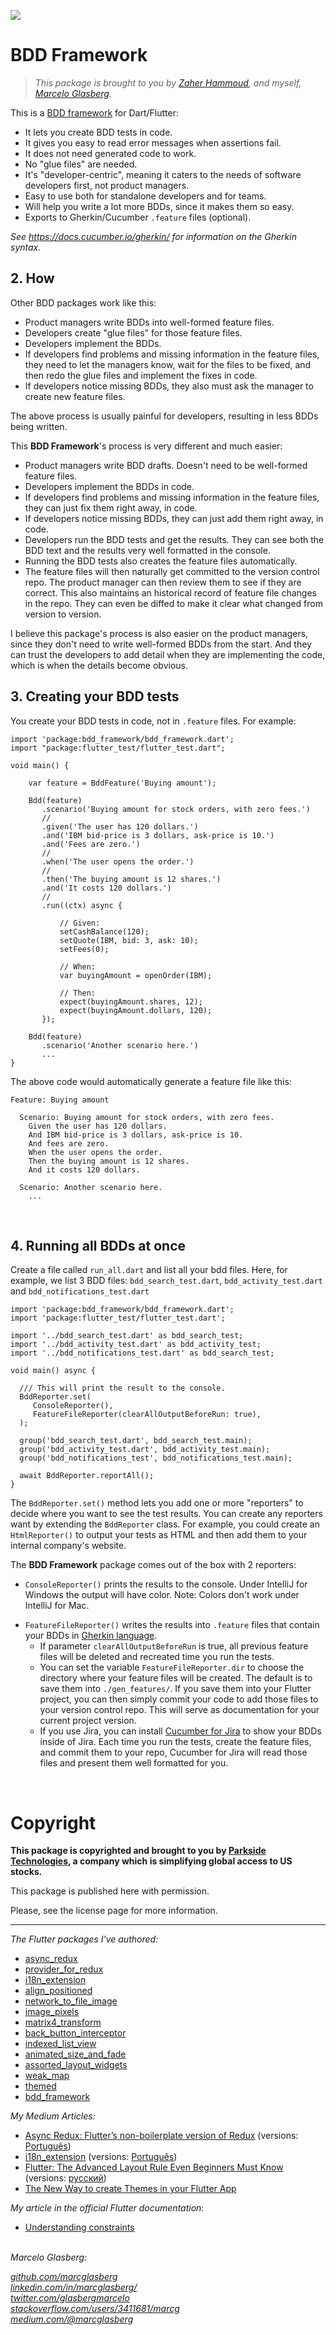 <a href="https://pub.dartlang.org/packages/bdd_framework"><img src="https://img.shields.io/pub/v/bdd_framework.svg"></a>

# BDD Framework

> _This package is brought to you by <a href="https://www.linkedin.com/in/zhammoud/">Zaher
Hammoud</a>, and myself, <a href="https://github.com/marcglasberg">Marcelo Glasberg</a>._

This is a <a href='https://en.wikipedia.org/wiki/Behavior-driven_development'>BDD framework</a> for
Dart/Flutter:

* It lets you create BDD tests in code.
* It gives you easy to read error messages when assertions fail.
* It does not need generated code to work.
* No "glue files" are needed.
* It's "developer-centric", meaning it caters to the needs of software developers first, not product
  managers.
* Easy to use both for standalone developers and for teams.
* Will help you write a lot more BDDs, since it makes them so easy.
* Exports to Gherkin/Cucumber `.feature` files (optional).

_See https://docs.cucumber.io/gherkin/ for information on the Gherkin syntax._

## 2. How

Other BDD packages work like this:

- Product managers write BDDs into well-formed feature files.
- Developers create "glue files" for those feature files.
- Developers implement the BDDs.
- If developers find problems and missing information in the feature files, they need to let the
  managers know, wait for the files to be fixed, and then redo the glue files and implement the
  fixes in code.
- If developers notice missing BDDs, they also must ask the manager to create new feature files.

The above process is usually painful for developers, resulting in less BDDs being written.

This **BDD Framework**'s process is very different and much easier:

- Product managers write BDD drafts. Doesn't need to be well-formed feature files.
- Developers implement the BDDs in code.
- If developers find problems and missing information in the feature files, they can just fix them
  right away, in code.
- If developers notice missing BDDs, they can just add them right away, in code.
- Developers run the BDD tests and get the results. They can see both the BDD text and the results
  very well formatted in the console.
- Running the BDD tests also creates the feature files automatically.
- The feature files will then naturally get committed to the version control repo. The product
  manager can then review them to see if they are correct. This also maintains an historical record
  of feature file changes in the repo. They can even be diffed to make it clear what changed from
  version to version.

I believe this package's process is also easier on the product managers, since they don't need to
write well-formed BDDs from the start. And they can trust the developers to add detail when they
are implementing the code, which is when the details become obvious.

## 3. Creating your BDD tests

You create your BDD tests in code, not in `.feature` files. For example:

```
import 'package:bdd_framework/bdd_framework.dart';
import "package:flutter_test/flutter_test.dart";

void main() {

    var feature = BddFeature('Buying amount');
    
    Bdd(feature)
       .scenario('Buying amount for stock orders, with zero fees.')
       //
       .given('The user has 120 dollars.')
       .and('IBM bid-price is 3 dollars, ask-price is 10.')
       .and('Fees are zero.')
       //
       .when('The user opens the order.')
       //
       .then('The buying amount is 12 shares.')
       .and('It costs 120 dollars.')
       //      
       .run((ctx) async {
           
           // Given:
           setCashBalance(120);         
           setQuote(IBM, bid: 3, ask: 10);
           setFees(0);         
        
           // When:
           var buyingAmount = openOrder(IBM);
             
           // Then:
           expect(buyingAmount.shares, 12);         
           expect(buyingAmount.dollars, 120);
       });
       
    Bdd(feature)
       .scenario('Another scenario here.')
       ...   
}       
```
       
The above code would automatically generate a feature file like this:

```
Feature: Buying amount

  Scenario: Buying amount for stock orders, with zero fees.
    Given the user has 120 dollars.
    And IBM bid-price is 3 dollars, ask-price is 10.
    And fees are zero.
    When the user opens the order.
    Then the buying amount is 12 shares.
    And it costs 120 dollars.
    
  Scenario: Another scenario here.
    ...  
```
<br>

## 4. Running all BDDs at once

Create a file called `run_all.dart` and list all your bdd files.
Here, for example, we list 3 BDD files: `bdd_search_test.dart`, `bdd_activity_test.dart`
and `bdd_notifications_test.dart`

```
import 'package:bdd_framework/bdd_framework.dart';
import 'package:flutter_test/flutter_test.dart';

import '../bdd_search_test.dart' as bdd_search_test;
import '../bdd_activity_test.dart' as bdd_activity_test;
import '../bdd_notifications_test.dart' as bdd_search_test;

void main() async {
  
  /// This will print the result to the console. 
  BddReporter.set(
     ConsoleReporter(),
     FeatureFileReporter(clearAllOutputBeforeRun: true),
  );    

  group('bdd_search_test.dart', bdd_search_test.main);
  group('bdd_activity_test.dart', bdd_activity_test.main);  
  group('bdd_notifications_test', bdd_notifications_test.main);  

  await BddReporter.reportAll();
}
```

The `BddReporter.set()` method lets you add one or more "reporters" to decide where you want to see
the test results. You can create any reporters want by extending the `BddReporter` class. For
example, you could create an `HtmlReporter()` to output your tests as HTML and then add them to your
internal company's website.

The **BDD Framework** package comes out of the box with 2 reporters:

* `ConsoleReporter()` prints the results to the console. Under IntelliJ for Windows
  the output will have color. Note: Colors don't work under IntelliJ for Mac.

<p>

* `FeatureFileReporter()` writes the results into `.feature` files that contain your BDDs in
  <a href='https://en.wikipedia.org/wiki/Cucumber_(software)#Gherkin_language'>Gherkin language</a>.
    * If parameter `clearAllOutputBeforeRun` is true, all previous feature files will be deleted and
      recreated time you run the tests.
    * You can set the variable `FeatureFileReporter.dir` to choose the directory where your
      feature files will be created. The default is to save them into `./gen_features/`. If you save
      them into your Flutter project, you can then simply commit your code to add those files to
      your version control repo. This will serve as documentation for your current project version.
    * If you use Jira, you can
      install <a href='https://marketplace.atlassian.com/apps/1221264/cucumber-for-jira-bdd-natively-in-jira'>
      Cucumber for Jira</a> to show your BDDs inside of Jira. Each time you run the tests, create
      the feature files, and commit them to your repo, Cucumber for Jira will read those files and
      present them well formatted for you.

<br>

# Copyright

**This package is copyrighted and brought to you by <a href="https://www.parksidesecurities.com/">
Parkside Technologies</a>, a company which is simplifying global access to US stocks.**

This package is published here with permission.

Please, see the license page for more information.

***

*The Flutter packages I've authored:*

* <a href="https://pub.dev/packages/async_redux">async_redux</a>
* <a href="https://pub.dev/packages/provider_for_redux">provider_for_redux</a>
* <a href="https://pub.dev/packages/i18n_extension">i18n_extension</a>
* <a href="https://pub.dev/packages/align_positioned">align_positioned</a>
* <a href="https://pub.dev/packages/network_to_file_image">network_to_file_image</a>
* <a href="https://pub.dev/packages/image_pixels">image_pixels</a>
* <a href="https://pub.dev/packages/matrix4_transform">matrix4_transform</a>
* <a href="https://pub.dev/packages/back_button_interceptor">back_button_interceptor</a>
* <a href="https://pub.dev/packages/indexed_list_view">indexed_list_view</a>
* <a href="https://pub.dev/packages/animated_size_and_fade">animated_size_and_fade</a>
* <a href="https://pub.dev/packages/assorted_layout_widgets">assorted_layout_widgets</a>
* <a href="https://pub.dev/packages/weak_map">weak_map</a>
* <a href="https://pub.dev/packages/themed">themed</a>
* <a href="https://pub.dev/packages/bdd_framework">bdd_framework</a>

*My Medium Articles:*

* <a href="https://medium.com/flutter-community/https-medium-com-marcglasberg-async-redux-33ac5e27d5f6">
  Async Redux: Flutter’s non-boilerplate version of Redux</a> 
  (versions: <a href="https://medium.com/flutterando/async-redux-pt-brasil-e783ceb13c43">
  Português</a>)
* <a href="https://medium.com/flutter-community/i18n-extension-flutter-b966f4c65df9">
  i18n_extension</a> 
  (versions: <a href="https://medium.com/flutterando/qual-a-forma-f%C3%A1cil-de-traduzir-seu-app-flutter-para-outros-idiomas-ab5178cf0336">
  Português</a>)
* <a href="https://medium.com/flutter-community/flutter-the-advanced-layout-rule-even-beginners-must-know-edc9516d1a2">
  Flutter: The Advanced Layout Rule Even Beginners Must Know</a> 
  (versions: <a href="https://habr.com/ru/post/500210/">русский</a>)
* <a href="https://medium.com/flutter-community/the-new-way-to-create-themes-in-your-flutter-app-7fdfc4f3df5f">
  The New Way to create Themes in your Flutter App</a> 

*My article in the official Flutter documentation*:

* <a href="https://flutter.dev/docs/development/ui/layout/constraints">Understanding constraints</a>

<br>_Marcelo Glasberg:_<br>

<a href="https://github.com/marcglasberg">_github.com/marcglasberg_</a>
<br>
<a href="https://www.linkedin.com/in/marcglasberg/">_linkedin.com/in/marcglasberg/_</a>
<br>
<a href="https://twitter.com/glasbergmarcelo">_twitter.com/glasbergmarcelo_</a>
<br>
<a href="https://stackoverflow.com/users/3411681/marcg">_stackoverflow.com/users/3411681/marcg_</a>
<br>
<a href="https://medium.com/@marcglasberg">_medium.com/@marcglasberg_</a>
<br>
